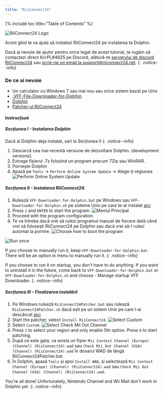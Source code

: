 ```yaml
---
title: "RiiConnect24"
---
```


{% include toc title="Table of Contents" %}

![RiiConnect24 Logo](/images/WiiRC24Logo.jpg)

Acest ghid te va ajuta să instalezi RiiConnect24 pe instalarea ta Dolphin.

Dacă ai nevoie de ajutor pentru orice legat de acest tutorial, te rugăm să contactezi direct KcrPL#4625 pe Discord, alătură-te [serverului de discord RiiConnect24](https://discord.gg/rc24) sau [scrie-ne un email la support@riiconnect24.net](mailto:support@riiconnect24.net).
{: .notice--info}

### De ce ai nevoie
* Un calculator cu Windows 7 sau mai nou sau orice sistem bazat pe Unix
* [.VFF-File-Downloader-for-Dolphin](https://github.com/RiiConnect24/.VFF-File-Downloader-for-Dolphin/releases)
* [Dolphin](https://dolphin-emu.org/download/)
* [Patcher-ul RiiConnect24](https://github.com/RiiConnect24/RiiConnect24-Patcher/releases)

#### Instrucțiuni

##### Secțiunea I - Instalarea Dolphin

Dacă ai Dolphin deja instalat, sari la Secțiunea II
{: .notice--info}

1. Descarcă cea mai recentă versiune de dezvoltare Dolphin. (development versions).
2. Extrage fișierul .7z folosind un program precum 7Zip sau WinRAR.
3. Pornește Dolphin
4. Apasă pe `Tools` -> `Perform Online System Update` -> Alege-ți regiunea ![Perform Online System Update](/images/Dolphin_RC24/1.jpg)

##### Secțiunea II - Instalarea RiiConnect24.

1. Rulează `VFF-Downloader-for-Dolphin.bat` pe Windows sau `VFF-Downloader-for-Dolphin.sh` pe sisteme Unix pe care le-ai instalat [aici](https://github.com/RiiConnect24/.VFF-File-Downloader-for-Dolphin/releases)
2. Press `1` and `ENTER` to start the program. ![Meniul Principal](/images/Dolphin_RC24/2.jpg)
3. Proceed with the program configuration.
4. Te va întreba dacă vrei să rulezi programul manual de fiecare dată când vrei să folosești RiiConnect24 pe Dolphin sau dacă vrei să-l rulezi automat la pornire. ![Choose how to boot the program](/images/Dolphin_RC24/3.jpg)

![Run once](/images/Dolphin_RC24/4.jpg)

If you choose to manually run it, keep `VFF-Downloader-for-Dolphin.bat`. There will be an option in menu to manually run it.
{: .notice--info}

If you choose to run it on startup, you don't have to do anything. If you want to uninstall it in the future, come back to `VFF-Downloader-for-Dolphin.bat` or `VFF-Downloader-for-Dolphin.sh` and choose - Manage startup VFF Downloader.
{: .notice--info}

##### Secțiunea III – Finalizarea instalării

1. Pe Windows rulează `RiiConnect24Patcher.bat` sau rulează `RiiConnect24Patcher.sh` dacă ești pe un sistem Unix pe care l-ai descărcat [aici](https://github.com/RiiConnect24/RiiConnect24-Patcher/releases)
2. Start the patcher, select `Install RiiConnect24`. ![Select Custom](/images/Dolphin_RC24/5.jpg)
3. Select `Custom`. ![Select Check Mii Out Channel](/images/Dolphin_RC24/6.jpg)
4. Press `1` to select your region and only enable 5th option. Press `6` to start patching.
5. După ce este gata, va exista un fișier `Mii Contest Channel (Europe) (Channel) (RiiConnect24).wad` sau `Check Mii Out Channel (USA) (Channel) (RiiConnect24).wad` în dosarul WAD de lângă RiiConnect24Patcher.bat
6. În Dolphin, apasă `Tools` și apoi `Install WAD`, și selectează `Mii Contest Channel (Europe) (Channel) (RiiConnect24).wad` sau `Check Mii Out Channel (USA) (Channel) (RiiConnect24).wad`.

You're all done! Unfortunately, Nintendo Channel and Wii Mail don't work in Dolphin yet.
{: .notice--info}
